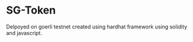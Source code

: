 # SG-Token

Delpoyed on goerli testnet created using hardhat framework using solidity and javascript.
